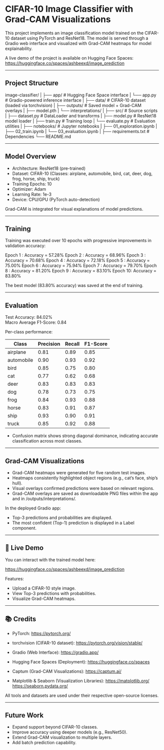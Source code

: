 # CIFAR-10 Image Classifier with Grad-CAM Visualizations

This project implements an image classification model trained on the CIFAR-10 dataset using PyTorch and ResNet18. The model is served through a Gradio web interface and visualized with Grad-CAM heatmaps for model explainability.

A live demo of the project is available on Hugging Face Spaces:
https://huggingface.co/spaces/ashbeexd/image_prediction

------------------------------------------------------------

## Project Structure

image-classifier/
|
├── app/                   # Hugging Face Space interface
|   └── app.py             # Gradio-powered inference interface
|
├── data/                  # CIFAR-10 dataset (loaded via torchvision)
|
├── outputs/               # Saved model + Grad-CAM overlays
|   ├── model.pth
|   └── interpretations/
|
├── src/                   # Source scripts
|   ├── dataset.py         # DataLoader and transforms
|   ├── model.py           # ResNet18 model loader
|   ├── train.py           # Training loop
|   └── evaluate.py        # Evaluation utilities
|
├── notebooks/             # Jupyter notebooks
|   ├── 01_exploration.ipynb
|   ├── 02_train.ipynb
|   └── 03_evaluation.ipynb
|
├── requirements.txt       # Dependencies
└── README.md

------------------------------------------------------------

## Model Overview

- Architecture: ResNet18 (pre-trained)
- Dataset: CIFAR-10
  (Classes: airplane, automobile, bird, cat, deer, dog, frog, horse, ship, truck)
- Training Epochs: 10
- Optimizer: Adam
- Learning Rate: 1e-3
- Device: CPU/GPU (PyTorch auto-detection)

Grad-CAM is integrated for visual explanations of model predictions.

------------------------------------------------------------

## Training

Training was executed over 10 epochs with progressive improvements in validation accuracy:

Epoch 1 : Accuracy = 57.28%
Epoch 2 : Accuracy = 68.96%
Epoch 3 : Accuracy = 70.68%
Epoch 4 : Accuracy = 72.18%
Epoch 5 : Accuracy = 75.00%
Epoch 6 : Accuracy = 75.94%
Epoch 7 : Accuracy = 79.70%
Epoch 8 : Accuracy = 81.20%
Epoch 9 : Accuracy = 83.10%
Epoch 10: Accuracy = 83.80%

The best model (83.80% accuracy) was saved at the end of training.

------------------------------------------------------------

## Evaluation

Test Accuracy: 84.02%  
Macro Average F1-Score: 0.84  

Per-class performance:

Class        | Precision | Recall | F1-Score
-------------|-----------|--------|---------
airplane     | 0.81      | 0.89   | 0.85
automobile   | 0.90      | 0.93   | 0.92
bird         | 0.85      | 0.75   | 0.80
cat          | 0.77      | 0.62   | 0.68
deer         | 0.83      | 0.83   | 0.83
dog          | 0.78      | 0.73   | 0.75
frog         | 0.84      | 0.93   | 0.88
horse        | 0.83      | 0.91   | 0.87
ship         | 0.93      | 0.90   | 0.91
truck        | 0.85      | 0.92   | 0.88

- Confusion matrix shows strong diagonal dominance, indicating accurate classification across most classes.

------------------------------------------------------------

## Grad-CAM Visualizations

- Grad-CAM heatmaps were generated for five random test images.
- Heatmaps consistently highlighted object regions (e.g., cat’s face, ship’s hull).
- Visual overlays confirmed predictions were based on relevant regions.
- Grad-CAM overlays are saved as downloadable PNG files within the app and in /outputs/interpretations/.

In the deployed Gradio app:
- Top-3 predictions and probabilities are displayed.
- The most confident (Top-1) prediction is displayed in a Label component.

------------------------------------------------------------

## 🚀 Live Demo

You can interact with the trained model here:

https://huggingface.co/spaces/ashbeexd/image_prediction

Features:
- Upload a CIFAR-10 style image.
- View Top-3 predictions with probabilities.
- Visualize Grad-CAM heatmaps.

------------------------------------------------------------

## 📚 Credits

- PyTorch:
  https://pytorch.org/

- torchvision (CIFAR-10 dataset):
  https://pytorch.org/vision/stable/

- Gradio (Web Interface):
  https://gradio.app/

- Hugging Face Spaces (Deployment):
  https://huggingface.co/spaces

- Captum (Grad-CAM Visualizations):
  https://captum.ai/

- Matplotlib & Seaborn (Visualization Libraries):
  https://matplotlib.org/
  https://seaborn.pydata.org/

All tools and datasets are used under their respective open-source licenses.

------------------------------------------------------------

## Future Work

- Expand support beyond CIFAR-10 classes.
- Improve accuracy using deeper models (e.g., ResNet50).
- Extend Grad-CAM visualization to multiple layers.
- Add batch prediction capability.


